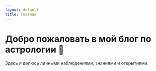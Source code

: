```yaml
---
layout: default
title: Главная
---
```


# Добро пожаловать в мой блог по астрологии 🌌

Здесь я делюсь личными наблюдениями, знаниями и открытиями.